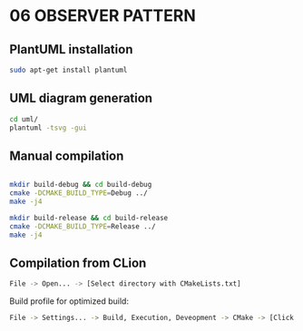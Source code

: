 # 06 OBSERVER PATTERN

## PlantUML installation

```bash
sudo apt-get install plantuml
```

## UML diagram generation

```bash
cd uml/
plantuml -tsvg -gui
```


## Manual compilation

```bash

mkdir build-debug && cd build-debug
cmake -DCMAKE_BUILD_TYPE=Debug ../
make -j4

mkdir build-release && cd build-release
cmake -DCMAKE_BUILD_TYPE=Release ../
make -j4

```

## Compilation from CLion

```bash
File -> Open... -> [Select directory with CMakeLists.txt]
```

Build profile for optimized build:

```bash
File -> Settings... -> Build, Execution, Deveopment -> CMake -> [Click '+' to add new 'Profile' with 'Build Type' 'Release']
```
